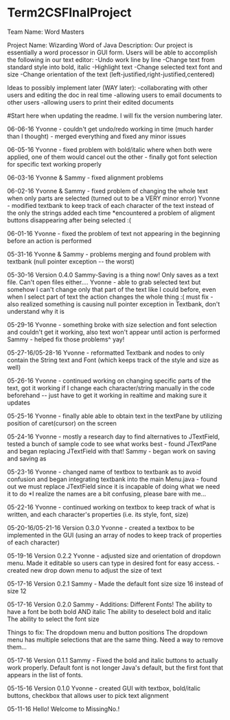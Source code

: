 # Term2CSFInalProject

Team Name: Word Masters

Project Name: Wizarding Word of Java
Description: Our project is essentially a word processor in GUI form. Users will be able to accomplish the following in our text editor:
  -Undo work line by line
  -Change text from standard style into bold, italic
  -Highlight text
  -Change selected text font and size
  -Change orientation of the text (left-justified,right-justified,centered)

Ideas to possibly implement later (WAY later):
-collaborating with other users and editing the doc in real time
-allowing users to email documents to other users
-allowing users to print their edited documents

#Start here when updating the readme. I will fix the version numbering later.

06-06-16
Yvonne - couldn't get undo/redo working in time (much harder than I thought)
       - merged everything and fixed any minor issues 

06-05-16
Yvonne - fixed problem with bold/italic where when both were applied, one of them would cancel out the other
       - finally got font selection for specific text working properly

06-03-16
Yvonne & Sammy - fixed alignment problems

06-02-16
Yvonne & Sammy - fixed problem of changing the whole text when only parts are selected (turned out to be a VERY minor error)
Yvonne - modified textbank to keep track of each character of the text instead of the only the strings added each time
*encountered a problem of aligment buttons disappearing after being selected :(

06-01-16
Yvonne - fixed the problem of text not appearing in the beginning before an action is performed

05-31-16
Yvonne & Sammy - problems merging and found problem with textbank (null pointer exception -- the worst)

05-30-16
Version 0.4.0
Sammy-Saving is a thing now!
Only saves as a text file. Can't open files either....
Yvonne - able to grab selected text but somehow I can't change only that part of the text like I could before, even when I select part of text the action changes the whole thing :(  must fix
       - also realized something is causing null pointer exception in Textbank, don't understand why it is

05-29-16
Yvonne - something broke with size selection and font selection and couldn't get it working, also text won't appear until action is performed
Sammy - helped fix those problems^ yay!


05-27-16/05-28-16
Yvonne - reformatted Textbank and nodes to only contain the String text and Font (which keeps track of the style and size as well)

05-26-16
Yvonne - continued working on changing specific parts of the text, got it working if I change each character/string manually in the code beforehand -- just have to get it working in realtime and making sure it updates

05-25-16
Yvonne - finally able able to obtain text in the textPane by utilizing position of caret(cursor) on the screen

05-24-16
Yvonne - mostly a research day to find alternatives to JTextField, tested a bunch of sample code to see what works best
       - found JTextPane and began replacing JTextField with that!
Sammy - began work on saving and saving as

05-23-16
Yvonne - changed name of textbox to textbank as to avoid confusion and began integrating textbank into the main Menu.java
       - found out we must replace JTextField since it is incapable of doing what we need it to do
*I realize the names are a bit confusing, please bare with me...

05-22-16
Yvonne - continued working on textbox to keep track of what is written, and each character's properties (i.e. its style, font, size)

05-20-16/05-21-16
Version 0.3.0
Yvonne - created a textbox to be implemented in the GUI (using an array of nodes to keep track of properties of each character)

05-19-16
Version 0.2.2
Yvonne - adjusted size and orientation of dropdown menu. Made it editable so users can type in desired font for easy access.
       - created new drop down menu to adjust the size of text

05-17-16
Version 0.2.1
Sammy - Made the default font size size 16 instead of size 12

05-17-16
Version 0.2.0
Sammy - Additions:
Different Fonts!
The ability to have a font be both bold AND italic
The ability to deselect bold and italic
The ability to select the font size

Things to fix:
The dropdown menu and button positions
The dropdown menu has multiple selections that are the same thing. Need a way to remove them...

05-17-16
Version 0.1.1
Sammy - Fixed the bold and italic buttons to actually work properly. Default font is not longer Java's default, but the first font that appears in the list of fonts.

05-15-16
Version 0.1.0
Yvonne - created GUI with textbox, bold/italic buttons, checkbox that allows user to pick text alignment

05-11-16
Hello! Welcome to MissingNo.!
